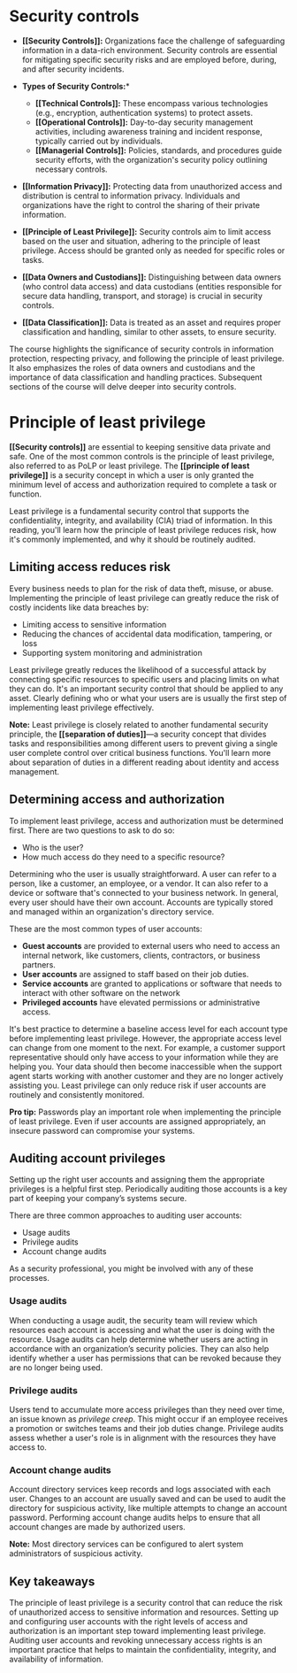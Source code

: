 # Security controls

- **[[Security Controls]]:** Organizations face the challenge of safeguarding information in a data-rich environment. Security controls are essential for mitigating specific security risks and are employed before, during, and after security incidents.

- **Types of Security Controls:***
	- **[[Technical Controls]]:** These encompass various technologies (e.g., encryption, authentication systems) to protect assets.
	- **[[Operational Controls]]:** Day-to-day security management activities, including awareness training and incident response, typically carried out by individuals.
	- **[[Managerial Controls]]:** Policies, standards, and procedures guide security efforts, with the organization's security policy outlining necessary controls.

- **[[Information Privacy]]:** Protecting data from unauthorized access and distribution is central to information privacy. Individuals and organizations have the right to control the sharing of their private information.

- **[[Principle of Least Privilege]]:** Security controls aim to limit access based on the user and situation, adhering to the principle of least privilege. Access should be granted only as needed for specific roles or tasks.

- **[[Data Owners and Custodians]]:** Distinguishing between data owners (who control data access) and data custodians (entities responsible for secure data handling, transport, and storage) is crucial in security controls.

- **[[Data Classification]]:** Data is treated as an asset and requires proper classification and handling, similar to other assets, to ensure security.

The course highlights the significance of security controls in information protection, respecting privacy, and following the principle of least privilege. It also emphasizes the roles of data owners and custodians and the importance of data classification and handling practices. Subsequent sections of the course will delve deeper into security controls.

# Principle of least privilege

**[[Security controls]]** are essential to keeping sensitive data private and safe. One of the most common controls is the principle of least privilege, also referred to as PoLP or least privilege. The **[[principle of least privilege]]** is a security concept in which a user is only granted the minimum level of access and authorization required to complete a task or function.

Least privilege is a fundamental security control that supports the confidentiality, integrity, and availability (CIA) triad of information. In this reading, you'll learn how the principle of least privilege reduces risk, how it's commonly implemented, and why it should be routinely audited.

## Limiting access reduces risk

Every business needs to plan for the risk of data theft, misuse, or abuse. Implementing the principle of least privilege can greatly reduce the risk of costly incidents like data breaches by:

- Limiting access to sensitive information
- Reducing the chances of accidental data modification, tampering, or loss
- Supporting system monitoring and administration

Least privilege greatly reduces the likelihood of a successful attack by connecting specific resources to specific users and placing limits on what they can do. It's an important security control that should be applied to any asset. Clearly defining who or what your users are is usually the first step of implementing least privilege effectively.

**Note:** Least privilege is closely related to another fundamental security principle, the **[[separation of duties]]**—a security concept that divides tasks and responsibilities among different users to prevent giving a single user complete control over critical business functions. You'll learn more about separation of duties in a different reading about identity and access management.

## Determining access and authorization

To implement least privilege, access and authorization must be determined first. There are two questions to ask to do so: 

- Who is the user? 
- How much access do they need to a specific resource? 

Determining who the user is usually straightforward. A user can refer to a person, like a customer, an employee, or a vendor. It can also refer to a device or software that's connected to your business network. In general, every user should have their own account. Accounts are typically stored and managed within an organization's directory service.

These are the most common types of user accounts:

- **Guest accounts** are provided to external users who need to access an internal network, like customers, clients, contractors, or business partners.
- **User accounts** are assigned to staff based on their job duties.
- **Service accounts** are granted to applications or software that needs to interact with other software on the network
- **Privileged accounts** have elevated permissions or administrative access.

It's best practice to determine a baseline access level for each account type before implementing least privilege. However, the appropriate access level can change from one moment to the next. For example, a customer support representative should only have access to your information while they are helping you. Your data should then become inaccessible when the support agent starts working with another customer and they are no longer actively assisting you. Least privilege can only reduce risk if user accounts are routinely and consistently monitored.

**Pro tip:** Passwords play an important role when implementing the principle of least privilege. Even if user accounts are assigned appropriately, an insecure password can compromise your systems.

## Auditing account privileges

Setting up the right user accounts and assigning them the appropriate privileges is a helpful first step. Periodically auditing those accounts is a key part of keeping your company’s systems secure.

There are three common approaches to auditing user accounts:

- Usage audits
- Privilege audits
- Account change audits

As a security professional, you might be involved with any of these processes.

### **Usage audits**

When conducting a usage audit, the security team will review which resources each account is accessing and what the user is doing with the resource. Usage audits can help determine whether users are acting in accordance with an organization’s security policies. They can also help identify whether a user has permissions that can be revoked because they are no longer being used.

### **Privilege audits**

Users tend to accumulate more access privileges than they need over time, an issue known as _privilege creep_. This might occur if an employee receives a promotion or switches teams and their job duties change. Privilege audits assess whether a user's role is in alignment with the resources they have access to.

### **Account change audits**

Account directory services keep records and logs associated with each user. Changes to an account are usually saved and can be used to audit the directory for suspicious activity, like multiple attempts to change an account password. Performing account change audits helps to ensure that all account changes are made by authorized users.

**Note:** Most directory services can be configured to alert system administrators of suspicious activity.

## Key takeaways

The principle of least privilege is a security control that can reduce the risk of unauthorized access to sensitive information and resources. Setting up and configuring user accounts with the right levels of access and authorization is an important step toward implementing least privilege. Auditing user accounts and revoking unnecessary access rights is an important practice that helps to maintain the confidentiality, integrity, and availability of information.